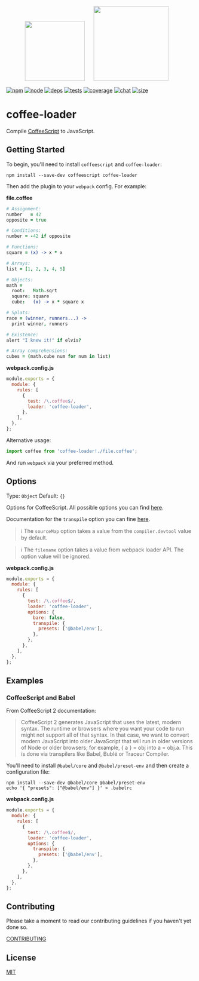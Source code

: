 <div align="center">
  <img width="160" height="160" src="https://cdn.worldvectorlogo.com/logos/coffeescript.svg">
  <a href="https://github.com/webpack/webpack">
    <img width="200" height="200" hspace="20" src="https://webpack.js.org/assets/icon-square-big.svg">
  </a>
</div>

[![npm][npm]][npm-url]
[![node][node]][node-url]
[![deps][deps]][deps-url]
[![tests][tests]][tests-url]
[![coverage][cover]][cover-url]
[![chat][chat]][chat-url]
[![size][size]][size-url]

# coffee-loader

Compile [CoffeeScript](https://coffeescript.org/) to JavaScript.

## Getting Started

To begin, you'll need to install `coffeescript` and `coffee-loader`:

```console
npm install --save-dev coffeescript coffee-loader
```

Then add the plugin to your `webpack` config. For example:

**file.coffee**

```coffee
# Assignment:
number   = 42
opposite = true

# Conditions:
number = -42 if opposite

# Functions:
square = (x) -> x * x

# Arrays:
list = [1, 2, 3, 4, 5]

# Objects:
math =
  root:   Math.sqrt
  square: square
  cube:   (x) -> x * square x

# Splats:
race = (winner, runners...) ->
  print winner, runners

# Existence:
alert "I knew it!" if elvis?

# Array comprehensions:
cubes = (math.cube num for num in list)
```

**webpack.config.js**

```js
module.exports = {
  module: {
    rules: [
      {
        test: /\.coffee$/,
        loader: 'coffee-loader',
      },
    ],
  },
};
```

Alternative usage:

```js
import coffee from 'coffee-loader!./file.coffee';
```

And run `webpack` via your preferred method.

## Options

Type: `Object`
Default: `{}`

Options for CoffeeScript. All possible options you can find [here](https://coffeescript.org/#nodejs-usage).

Documentation for the `transpile` option you can fine [here](https://coffeescript.org/#transpilation).

> ℹ️ The `sourceMap` option takes a value from the `compiler.devtool` value by default.

> ℹ️ The `filename` option takes a value from webpack loader API. The option value will be ignored.

**webpack.config.js**

```js
module.exports = {
  module: {
    rules: [
      {
        test: /\.coffee$/,
        loader: 'coffee-loader',
        options: {
          bare: false,
          transpile: {
            presets: ['@babel/env'],
          },
        },
      },
    ],
  },
};
```

## Examples

### CoffeeScript and Babel

From CoffeeScript 2 documentation:

> CoffeeScript 2 generates JavaScript that uses the latest, modern syntax.
> The runtime or browsers where you want your code to run might not support all of that syntax.
> In that case, we want to convert modern JavaScript into older JavaScript that will run in older versions of Node or older browsers; for example, { a } = obj into a = obj.a.
> This is done via transpilers like Babel, Bublé or Traceur Compiler.

You'll need to install `@babel/core` and `@babel/preset-env` and then create a configuration file:

```console
npm install --save-dev @babel/core @babel/preset-env
echo '{ "presets": ["@babel/env"] }' > .babelrc
```

**webpack.config.js**

```js
module.exports = {
  module: {
    rules: [
      {
        test: /\.coffee$/,
        loader: 'coffee-loader',
        options: {
          transpile: {
            presets: ['@babel/env'],
          },
        },
      },
    ],
  },
};
```

## Contributing

Please take a moment to read our contributing guidelines if you haven't yet done so.

[CONTRIBUTING](./.github/CONTRIBUTING.md)

## License

[MIT](./LICENSE)

[npm]: https://img.shields.io/npm/v/coffee-loader.svg
[npm-url]: https://npmjs.com/package/coffee-loader
[node]: https://img.shields.io/node/v/coffee-loader.svg
[node-url]: https://nodejs.org
[deps]: https://david-dm.org/webpack-contrib/coffee-loader.svg
[deps-url]: https://david-dm.org/webpack-contrib/coffee-loader
[tests]: https://github.com/webpack-contrib/coffee-loader/workflows/coffee-loader/badge.svg
[tests-url]: https://github.com/webpack-contrib/coffee-loader/actions
[cover]: https://codecov.io/gh/webpack-contrib/coffee-loader/branch/master/graph/badge.svg
[cover-url]: https://codecov.io/gh/webpack-contrib/coffee-loader
[chat]: https://badges.gitter.im/webpack/webpack.svg
[chat-url]: https://gitter.im/webpack/webpack
[size]: https://packagephobia.now.sh/badge?p=coffee-loader
[size-url]: https://packagephobia.now.sh/result?p=coffee-loader
